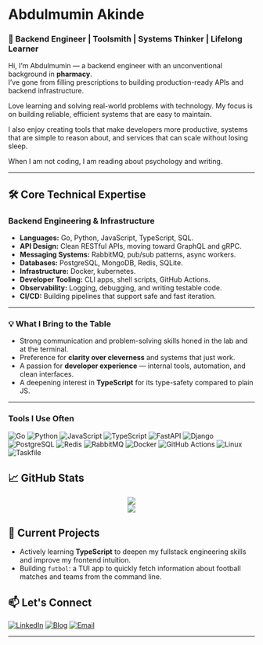 # Abdulmumin Akinde

### 🧠 Backend Engineer | Toolsmith | Systems Thinker | Lifelong Learner  

Hi, I’m Abdulmumin — a backend engineer with an unconventional background in **pharmacy**.  
I’ve gone from filling prescriptions to building production-ready APIs and backend infrastructure.

Love learning and solving real-world problems with technology. My focus is on building reliable, efficient systems that are easy to maintain.

I also enjoy creating tools that make developers more productive, systems that are simple to reason about, and services that can scale without losing sleep.

When I am not coding, I am reading about psychology and writing.


---

## 🛠️ Core Technical Expertise

### **Backend Engineering & Infrastructure**

- **Languages:** Go, Python, JavaScript, TypeScript, SQL.
- **API Design:** Clean RESTful APIs, moving toward GraphQL and gRPC.
- **Messaging Systems:** RabbitMQ, pub/sub patterns, async workers.
- **Databases:** PostgreSQL, MongoDB, Redis, SQLite.
- **Infrastructure:** Docker, kubernetes.
- **Developer Tooling:** CLI apps, shell scripts, GitHub Actions.
- **Observability:** Logging, debugging, and writing testable code.
- **CI/CD:** Building pipelines that support safe and fast iteration.

---

### 💡 What I Bring to the Table  

- Strong communication and problem-solving skills honed in the lab and at the terminal.
- Preference for **clarity over cleverness** and systems that just work.
- A passion for **developer experience** — internal tools, automation, and clean interfaces.
- A deepening interest in **TypeScript** for its type-safety compared to plain JS.

---

### Tools I Use Often

![Go](https://img.shields.io/badge/Go-00ADD8?style=for-the-badge&logo=go&logoColor=white)
![Python](https://img.shields.io/badge/Python-3670A0?style=for-the-badge&logo=python&logoColor=ffdd54)
![JavaScript](https://img.shields.io/badge/JavaScript-F7DF1E?style=for-the-badge&logo=javascript&logoColor=black)
![TypeScript](https://img.shields.io/badge/TypeScript-007ACC?style=for-the-badge&logo=typescript&logoColor=white)
![FastAPI](https://img.shields.io/badge/FastAPI-009485?style=for-the-badge&logo=fastapi&logoColor=white)
![Django](https://img.shields.io/badge/Django-092E20?style=for-the-badge&logo=django&logoColor=white)
![PostgreSQL](https://img.shields.io/badge/PostgreSQL-316192?style=for-the-badge&logo=postgresql&logoColor=white)
![Redis](https://img.shields.io/badge/Redis-DD0031?style=for-the-badge&logo=redis&logoColor=white)
![RabbitMQ](https://img.shields.io/badge/RabbitMQ-FF6600?style=for-the-badge&logo=rabbitmq&logoColor=white)
![Docker](https://img.shields.io/badge/Docker-2496ED?style=for-the-badge&logo=docker&logoColor=white)
![GitHub Actions](https://img.shields.io/badge/GitHub_Actions-2088FF?style=for-the-badge&logo=github-actions&logoColor=white)
![Linux](https://img.shields.io/badge/Linux-FCC624?style=for-the-badge&logo=linux&logoColor=black)
![Taskfile](https://img.shields.io/badge/Taskfile-Enabled-brightgreen?style=for-the-badge)

## 📈 GitHub Stats

<p align="center">
  <img src="https://github-readme-stats.vercel.app/api?username=abdulmuminakinde&show_icons=true&theme=chartreuse-dark&count_private=true&hide_border=true" />
  <br/>
  <img src="https://github-readme-stats.vercel.app/api/top-langs/?username=abdulmuminakinde&layout=compact&theme=chartreuse-dark&hide_border=true" />
</p>

## 🚧 Current Projects

- Actively learning **TypeScript** to deepen my fullstack engineering skills and improve my frontend intuition.
- Building `futbol`: a TUI app to quickly fetch information about football matches and teams from the command line.

## 📫 Let's Connect

[![LinkedIn](https://img.shields.io/badge/LinkedIn-0A66C2?style=for-the-badge&logo=linkedin&logoColor=white)](https://linkedin.com/in/abdulmuminakinde)
[![Blog](https://img.shields.io/badge/Blog-blog.akindev.xyz-blue?style=for-the-badge&logo=hashnode&logoColor=white)](https://blog.akindev.xyz)
[![Email](https://img.shields.io/badge/Email-akindeabdulmumin@gmail.com-D14836?style=for-the-badge&logo=gmail&logoColor=white)](mailto:akindeabdulmumin@gmail.com)

---


